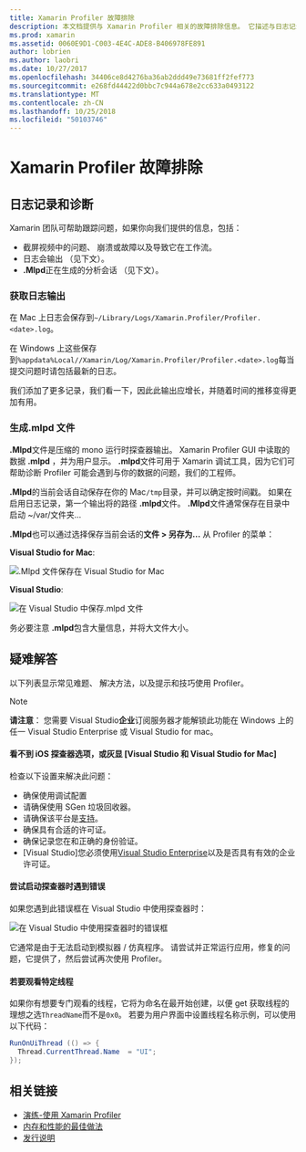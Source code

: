 ```yaml
---
title: Xamarin Profiler 故障排除
description: 本文档提供与 Xamarin Profiler 相关的故障排除信息。 它描述与日志记录和诊断、 IDE 和其他主题相关的问题。
ms.prod: xamarin
ms.assetid: 0060E9D1-C003-4E4C-ADE8-B406978FE891
author: lobrien
ms.author: laobri
ms.date: 10/27/2017
ms.openlocfilehash: 34406ce8d4276ba36ab2ddd49e73681ff2fef773
ms.sourcegitcommit: e268fd44422d0bbc7c944a678e2cc633a0493122
ms.translationtype: MT
ms.contentlocale: zh-CN
ms.lasthandoff: 10/25/2018
ms.locfileid: "50103746"
---
```

# <a name="xamarin-profiler-troubleshooting"></a>Xamarin Profiler 故障排除

## <a name="logging-and-diagnostics"></a>日志记录和诊断

Xamarin 团队可帮助跟踪问题，如果你向我们提供的信息，包括：

- 截屏视频中的问题、 崩溃或故障以及导致它在工作流。
- 日志会输出 （见下文）。
- **.Mlpd**正在生成的分析会话 （见下文）。

### <a name="getting-log-outputs"></a>获取日志输出

在 Mac 上日志会保存到`~/Library/Logs/Xamarin.Profiler/Profiler.<date>.log`。

在 Windows 上这些保存到`%appdata%Local//Xamarin/Log/Xamarin.Profiler/Profiler.<date>.log`每当提交问题时请包括最新的日志。

我们添加了更多记录，我们看一下，因此此输出应增长，并随着时间的推移变得更加有用。

<a name="gen_mlpd" />

### <a name="generating-mlpd-files"></a>生成.mlpd 文件

**.Mlpd**文件是压缩的 mono 运行时探查器输出。 Xamarin Profiler GUI 中读取的数据 **.mlpd** ，并为用户显示。 **.mlpd**文件可用于 Xamarin 调试工具，因为它们可帮助诊断 Profiler 可能会遇到与你的数据的问题，我们的工程师。

**.Mlpd**的当前会话自动保存在你的 Mac`/tmp`目录，并可以确定按时间戳。 如果在启用日志记录，第一个输出将的路径 **.mlpd**文件。 **.Mlpd**文件通常保存在目录中启动 ~/var/文件夹...

**.Mlpd**也可以通过选择保存当前会话的**文件 > 另存为...** 从 Profiler 的菜单：

**Visual Studio for Mac**:

![](troubleshooting-images/image17.png ".Mlpd 文件保存在 Visual Studio for Mac")

**Visual Studio**:

![](troubleshooting-images/image17-vs.png "在 Visual Studio 中保存.mlpd 文件")

务必要注意 **.mlpd**包含大量信息，并将大文件大小。

## <a name="troubleshooting"></a>疑难解答

以下列表显示常见难题、 解决方法，以及提示和技巧使用 Profiler。

> [!NOTE]
> **请注意**： 您需要 Visual Studio**企业**订阅服务器才能解锁此功能在 Windows 上的任一 Visual Studio Enterprise 或 Visual Studio for mac。

#### <a name="i-cant-see-the-ios-profiler-option-or-it-is-greyed-out-visual-studio-and-visual-studio-for-mac"></a>看不到 iOS 探查器选项，或灰显 [Visual Studio 和 Visual Studio for Mac]

检查以下设置来解决此问题：

- 确保使用调试配置
- 请确保使用 SGen 垃圾回收器。
- 请确保该平台是[支持](~/tools/profiler/index.md#Profiler_Support)。
- 确保具有合适的许可证。
- 确保记录您在和正确的身份验证。
- [Visual Studio]您必须使用[Visual Studio Enterprise](https://visualstudio.microsoft.com/vs/enterprise/)以及是否具有有效的企业许可证。

#### <a name="i-get-an-error-when-i-try-to-launch-the-profiler"></a>尝试启动探查器时遇到错误

如果您遇到此错误框在 Visual Studio 中使用探查器时：

![](troubleshooting-images/error.png "在 Visual Studio 中使用探查器时的错误框")

它通常是由于无法启动到模拟器 / 仿真程序。 请尝试并正常运行应用，修复的问题，它提供了，然后尝试再次使用 Profiler。

#### <a name="to-watch-a-specific-thread"></a>若要观看特定线程

如果你有想要专门观看的线程，它将为命名在最开始创建，以便 get 获取线程的理想之选`ThreadName`而不是`0x0`。 若要为用户界面中设置线程名称示例，可以使用以下代码：

```csharp
RunOnUiThread (() => {
  Thread.CurrentThread.Name  = "UI";
});
```

## <a name="related-links"></a>相关链接

- [演练-使用 Xamarin Profiler](~/tools/profiler/index.md)
- [内存和性能的最佳做法](~/cross-platform/deploy-test/memory-perf-best-practices.md)
- [发行说明](https://developer.xamarin.com/releases/profiler/preview/)
